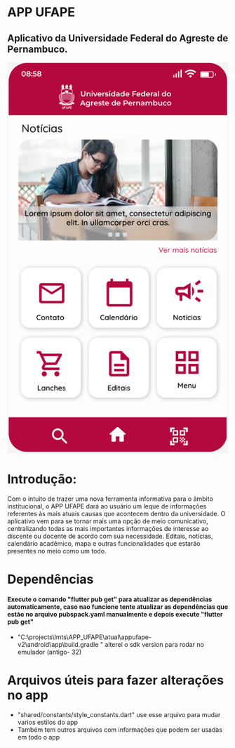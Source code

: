 # APP UFAPE

## Aplicativo da Universidade Federal do Agreste de Pernambuco.


![Alt text](image.png)

# Introdução:

<p>Com o intuito de trazer uma nova ferramenta informativa para o âmbito institucional, o APP UFAPE dará ao usuário um leque de informações referentes às mais atuais causas que acontecem dentro da universidade. O aplicativo vem para se tornar mais uma opção de meio comunicativo, centralizando todas as mais importantes informações de interesse ao discente ou docente de acordo com sua necessidade. Editais, notícias, calendário acadêmico, mapa e outras funcionalidades que estarão presentes no meio como um todo.
</p>

# Dependências

#### Execute o comando "flutter pub get" para atualizar as dependências automaticamente, caso nao funcione tente atualizar as dependências que estão no arquivo pubspack.yaml manualmente e depois execute "flutter pub get"

- "C:\projects\lmts\APP_UFAPE\atual\appufape-v2\android\app\build.gradle " alterei o sdk version para rodar no emulador (antigo- 32)

# Arquivos úteis para fazer alterações no app

- "shared/constants/style_constants.dart" use esse arquivo para mudar varios estilos do app
- Também tem outros arquivos com informações que podem ser usadas em todo o app